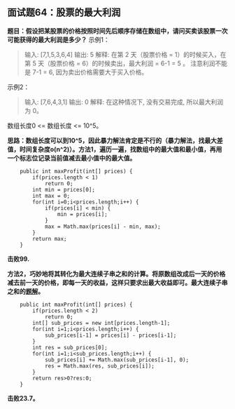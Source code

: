 ## 面试题64：股票的最大利润
**题目：假设把某股票的价格按照时间先后顺序存储在数组中，请问买卖该股票一次可能获得的最大利润是多少？**
示例1：
>输入: [7,1,5,3,6,4]
输出: 5
解释: 在第 2 天（股票价格 = 1）的时候买入，在第 5 天（股票价格 = 6）的时候卖出，最大利润 = 6-1 = 5 。
     注意利润不能是 7-1 = 6, 因为卖出价格需要大于买入价格。

示例2：
>输入: [7,6,4,3,1]
输出: 0
解释: 在这种情况下, 没有交易完成, 所以最大利润为 0。

数组长度0 <= 数组长度 <= 10^5。

**思路：数组长度可以到10^5，因此暴力解法肯定是不行的（暴力解法，找最大差值，时间复杂度o(n^2)）。方法1，遍历一遍，找数组中的最大值和最小值，再用一个标志位记录当前值减去最小值中的最大值。**
```
	public int maxProfit(int[] prices) {
        if(prices.length < 1)
			return 0;
		int min = prices[0];
		int max = 0;
		for(int i=0;i<prices.length;i++) {
			if(prices[i] < min) {
				min = prices[i];
			}
			max = Math.max(prices[i] - min, max);
		}
		return max;
    }
```
**击败99.**

**方法2，巧妙地将其转化为最大连续子串之和的计算。将原数组改成后一天的价格减去前一天的价格，即每一天的收益，这样只要求出最大收益即可。最大连续子串之和的[题解](https://github.com/lewiscrow/WorkHardAndFindJob/blob/master/ydm/%E9%9D%A2%E8%AF%95%E9%A2%9842%EF%BC%9A%E8%BF%9E%E7%BB%AD%E5%AD%90%E6%95%B0%E7%BB%84%E7%9A%84%E6%9C%80%E5%A4%A7%E5%92%8C.md)。**
```
	public int maxProfit(int[] prices) {
        if(prices.length < 2)
			return 0;
        int[] sub_prices = new int[prices.length-1];
		for(int i=1;i<prices.length;i++) {
			sub_prices[i-1] = prices[i] - prices[i-1];
		}
		int res = sub_prices[0];
		for(int i=1;i<sub_prices.length;i++) {
			sub_prices[i] += Math.max(sub_prices[i-1], 0);
			res = Math.max(res, sub_prices[i]);
		}
		return res>0?res:0;
    }
```
**击败23.7。**